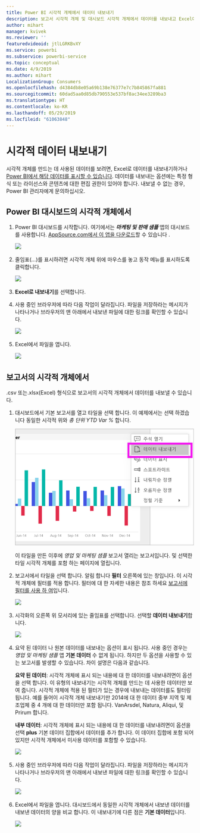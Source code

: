 ```yaml
---
title: Power BI 시각적 개체에서 데이터 내보내기
description: 보고서 시각적 개체 및 대시보드 시각적 개체에서 데이터를 내보내고 Excel에서 봅니다.
author: mihart
manager: kvivek
ms.reviewer: ''
featuredvideoid: jtlLGRKBvXY
ms.service: powerbi
ms.subservice: powerbi-service
ms.topic: conceptual
ms.date: 4/9/2019
ms.author: mihart
LocalizationGroup: Consumers
ms.openlocfilehash: d4384db8e05a69b138e76377e7c7b845867fa881
ms.sourcegitcommit: 60dad5aa0d85db790553e537bf8ac34ee3289ba3
ms.translationtype: HT
ms.contentlocale: ko-KR
ms.lasthandoff: 05/29/2019
ms.locfileid: "61063848"
---
```

# <a name="export-data-from-visual"></a>시각적 데이터 내보내기
시각적 개체를 만드는 데 사용된 데이터를 보려면, Excel로 데이터를 내보내기하거나 [Power BI에서 해당 데이터를 표시할 수 있습니다](end-user-show-data.md). 데이터를 내보내는 옵션에는 특정 형식 또는 라이선스와 콘텐츠에 대한 편집 권한이 있어야 합니다. 내보낼 수 없는 경우, Power BI 관리자에게 문의하십시오. 

## <a name="from-a-visual-on-a-power-bi-dashboard"></a>Power BI 대시보드의 시각적 개체에서

1. Power BI 대시보드를 시작합니다. 여기에서는 ***마케팅 및 판매 샘플*** 앱의 대시보드를 사용합니다. [AppSource.com에서 이 앱을 다운로드](https://appsource.microsoft.com/en-us/product/power-bi/microsoft-retail-analysis-sample.salesandmarketingsample-preview?flightCodes=e2b06c7a-a438-4d99-9eb6-4324ce87f282)할 수 있습니다 .

    ![](media/end-user-export/power-bi-dashboard.png)

2. 줄임표(...)를 표시하려면 시각적 개체 위에 마우스를 놓고 동작 메뉴를 표시하도록 클릭합니다.

    ![](media/end-user-export/power-bi-dashboard-export-visual.png)

3. **Excel로 내보내기**를 선택합니다.

4. 사용 중인 브라우저에 따라 다음 작업이 달라집니다. 파일을 저장하라는 메시지가 나타나거나 브라우저의 맨 아래에서 내보낸 파일에 대한 링크를 확인할 수 있습니다. 

    ![](media/end-user-export/power-bi-export-browser.png)

5. Excel에서 파일을 엽니다.  

    ![](media/end-user-export/power-bi-excel.png)


## <a name="from-a-visual-in-a-report"></a>보고서의 시각적 개체에서
.csv 또는.xlsx(Excel) 형식으로 보고서의 시각적 개체에서 데이터를 내보낼 수 있습니다. 

1. 대시보드에서 기본 보고서를 열고 타일을 선택 합니다.  이 예제에서는 선택 하겠습니다 동일한 시각적 위와 *총 단위 YTD Var %* 합니다. 

    ![](media/end-user-export/power-bi-export-report.png)

    이 타일을 만든 이후에 *영업 및 마케팅 샘플* 보고서 열리는 보고서입니다. 및 선택한 타일 시각적 개체를 포함 하는 페이지에 열립니다. 

2. 보고서에서 타일을 선택 합니다. 알림 합니다 **필터** 오른쪽에 있는 창입니다. 이 시각적 개체에 필터를 적용 합니다. 필터에 대 한 자세한 내용은 참조 하세요 [보고서에 필터를 사용 하 여](end-user-report-filter.md)입니다.

    ![](media/end-user-export/power-bi-export-filters.png)


3. 시각화의 오른쪽 위 모서리에 있는 줄임표를 선택합니다. 선택할 **데이터 내보내기**합니다.

    ![](media/end-user-export/power-bi-export-report2.png)

4. 요약 된 데이터 나 원본 데이터를 내보내는 옵션이 표시 됩니다. 사용 중인 경우는 *영업 및 마케팅 샘플* 앱 **기본 데이터** 수 없게 됩니다. 하지만 두 옵션을 사용할 수 있는 보고서를 발생할 수 있습니다. 차이 설명은 다음과 같습니다.

    **요약 된 데이터**: 시각적 개체에 표시 되는 내용에 대 한 데이터를 내보내려면이 옵션을 선택 합니다.  이 유형의 내보내기는 시각적 개체를 만드는 데 사용한 데이터만 보여 줍니다. 시각적 개체에 적용 된 필터가 있는 경우에 내보내는 데이터를도 필터링 됩니다. 예를 들어이 시각적 개체 내보내기만 2014에 대 한 데이터 중부 지역 및 제조업체 중 4 개에 대 한 데이터만 포함 됩니다. VanArsdel, Natura, Aliqui, 및 Prirum 합니다.
  

    **내부 데이터**: 시각적 개체에 표시 되는 내용에 대 한 데이터를 내보내려면이 옵션을 선택 **plus** 기본 데이터 집합에서 데이터를 추가 합니다.  이 데이터 집합에 포함 되어 있지만 시각적 개체에서 미사용 데이터를 포함할 수 있습니다. 

    ![](media/end-user-export/power-bi-export-report3.png)

5. 사용 중인 브라우저에 따라 다음 작업이 달라집니다. 파일을 저장하라는 메시지가 나타나거나 브라우저의 맨 아래에서 내보낸 파일에 대한 링크를 확인할 수 있습니다. 

    ![](media/end-user-export/power-bi-export-edge.png)


7. Excel에서 파일을 엽니다. 대시보드에서 동일한 시각적 개체에서 내보낸 데이터를 내보낸 데이터의 양을 비교 합니다. 이 내보내기에 다른 점은 **기본 데이터**입니다. 

    ![](media/end-user-export/power-bi-underlying.png)

